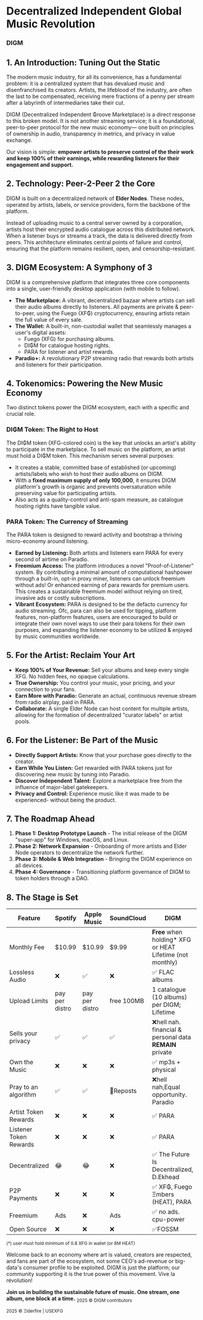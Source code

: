 
# **Decentralized Independent Global Music Revolution**
### DIGM
## 1. An Introduction: Tuning Out the Static 

The modern music industry, for all its convenience, has a fundamental problem: it is a centralized system that has devalued music and disenfranchised its creators. Artists, the lifeblood of the industry, are often the last to be compensated, receiving mere fractions of a penny per stream after a labyrinth of intermediaries take their cut.

DIGM (Decentralized Independent ₲roove Marketplace) is a direct response to this broken model. It is not another streaming service; it is a foundational, peer-to-peer protocol for the new music economy— one built on principles of ownership in audio, transparency in metrics, and privacy in value exchange.

Our vision is simple: **empower artists to preserve control of the their work and keep 100% of their earnings, while rewarding listeners for their engagement and support.**

## **2. Technology: Peer-2-Peer 2 the Core**

DIGM is built on a decentralized network of **Elder Nodes**. These nodes, operated by artists, labels, or service providers, form the backbone of the platform.

Instead of uploading music to a central server owned by a corporation, artists host their encrypted audio catalogue across this distributed network. When a listener buys or streams a track, the data is delivered directly from peers. This architecture eliminates central points of failure and control, ensuring that the platform remains resilient, open, and censorship-resistant.

## **3. DIGM Ecosystem: A Symphony of 3**

DIGM is a comprehensive platform that integrates three core components into a single, user-friendly desktop application (with mobile to follow).

*   **The Marketplace:** A vibrant, decentralized bazaar where artists can sell their audio albums directly to listeners. All payments are private & peer-to-peer, using the Fuego (XF₲) cryptocurrency, ensuring artists retain the full value of every sale.
*   **The Wallet:** A built-in, non-custodial wallet that seamlessly manages a user's digital assets:
    *   Fuego (XFG) for purchasing albums.
    *    DI₲M for catalogue hosting rights.
    *    PARA for listener and artist rewards.
*   **Paradio+:** A revolutionary P2P streaming radio that rewards both artists and listeners for their participation.

## **4. Tokenomics: Powering the New Music Economy**

Two distinct tokens power the DIGM ecosystem, each with a specific and crucial role.

### **DI₲M Token: The Right to Host**

The DI₲M token (XFG-colored coin) is the key that unlocks an artist's ability to participate in the marketplace. To sell music on the platform, an artist must hold a DI₲M token. This mechanism serves several purposes:
*   It creates a stable, committed base of established (or upcoming) artists/labels who wish to host their audio albums on DIGM.
*   With a **fixed maximum supply of only 100,000**, it ensures DIGM platform's growth is organic and prevents oversaturation while preserving value for participating artists.
*   Also acts as a quality-control and anti-spam measure, as catalogue hosting rights have tangible value.

### **PARA Token: The Currency of Streaming**

The PARA token is designed to reward activity and bootstrap a thriving micro-economy around listening.
*   **Earned by Listening:** Both artists and listeners earn PARA for every second of airtime on Paradio.
*   **Freemium Access:** The platform introduces a novel "Proof-of-Listener" system. By contributing a minimal amount of computational hashpower through a built-in, opt-in proxy miner, listeners can unlock freemium without ads! Or enhanced earning of para rewards for premium users. This creates a sustainable freemium model without relying on tired, invasive ads or costly subscriptions.
*   **Vibrant Ecosystem:** PARA is designed to be the defacto currency for audio streaming. Ofc, para can also be used for tipping, platform features, non-platform features, users are encouraged to build or integrate their own novel ways to use their para tokens  for their own purposes, and expanding the listener economy to be utilized & enjoyed by music communities worldwide. 

## **5. For the Artist: Reclaim Your Art**

*   **Keep 100% of Your Revenue:** Sell your albums and keep every single XFG. No hidden fees, no opaque calculations.
*   **True Ownership:** You control your music, your pricing, and your connection to your fans.
*   **Earn More with Paradio:** Generate an actual, continuous revenue stream from radio airplay, paid in PARA.
*   **Collaborate:** A single Elder Node can host content for multiple artists, allowing for the formation of decentralized "curator labels" or artist pools.

## **6. For the Listener: Be Part of the Music**

*   **Directly Support Artists:** Know that your purchase goes directly to the creator.
*   **Earn While You Listen:** Get rewarded with PARA tokens just for discovering new music by tuning into Paradio.
*   **Discover Independent Talent:** Explore a marketplace free from the influence of major-label gatekeepers.
*   **Privacy and Control:** Experience music like it was made to be experienced- without being the product.

## **7. The Roadmap Ahead**

1.  **Phase 1: Desktop Prototype Launch** - The initial release of the DIGM "super-app" for Windows, macOS, and Linux.
2.  **Phase 2: Network Expansion** - Onboarding of more artists and Elder Node operators to decentralize the network further.
3.  **Phase 3: Mobile & Web Integration** - Bringing the DIGM experience on all devices.
4.  **Phase 4: Governance** - Transitioning platform governance of DIGM to token holders through a DAO.

## **8. The Stage is Set**

| Feature | Spotify | Apple Music | SoundCloud | **DIGM** |
|---------|---------|-------------|------------|----------|
| Monthly Fee | $10.99 | $10.99 | $9.99 | **Free** when holding* XFG or HEAT Lifetime (not monthly) |
| Lossless Audio | ❌ | ✅ | ❌ | ✅ FLAC albums | 
| Upload Limits | pay per distro | pay per distro | free 100MB | 1 catalogue (10 albums) per DIGM; Lifetime |
| Sells your privacy | ✅ | ✅ | ✅ | ❌hell nah. financial & personal data **REMAIN** private |
| Own the Music | ❌ | ❌ | ❌ | ✅ mp3s + physical |
| Pray to an algorithm | ✅ | ✅ | 🔁Reposts |❌hell nah,Equal opportunity. Paradio|
| Artist Token Rewards | ❌ | ❌ | ❌ | ✅ PARA |
| Listener Token Rewards | ❌ | ❌ | ❌ | ✅ PARA |
| Decentralized | 😂 | 😂 | ❌ | ✅  The Future Is Decentralized, D.Ekhead |
| P2P Payments | ❌ | ❌ | ❌ | ✅ XF₲, Fuego Ξmbers (HEAT), PARA |
| Freemium | Ads | ❌ | Ads | ✅ no ads. cpu-power |
| Open Source | ❌ | ❌ | ❌ | ✅FOSSM | 

<sub>(*) user must hold minimum of 0.8 XFG in wallet (or 8M HEAT)</sub>


Welcome back to an economy where art is valued, creators are respected, and fans are part of the ecosystem, not some CEO's ad-revenue or big-data's consumer profile to be exploited.
DIGM is just the platform; our community supporting it is the true power of this movement. Vive la révolution!

**Join us in building the sustainable future of music. One stream, one album, one block at a time.** 
<sub>2025 © DIGM contributors</sub>


<sub>2025 © Ξlderfire | USEXFG </sub>
